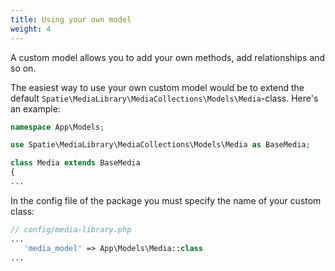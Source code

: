 ```yaml
---
title: Using your own model
weight: 4
---
```


A custom model allows you to add your own methods, add relationships and so on.

The easiest way to use your own custom model would be to extend the
default `Spatie\MediaLibrary\MediaCollections\Models\Media`-class. Here's an example:

```php
namespace App\Models;

use Spatie\MediaLibrary\MediaCollections\Models\Media as BaseMedia;

class Media extends BaseMedia
{
...
```

In the config file of the package you must specify the name of your custom class:

```php
// config/media-library.php
...
   'media_model' => App\Models\Media::class
...
```

